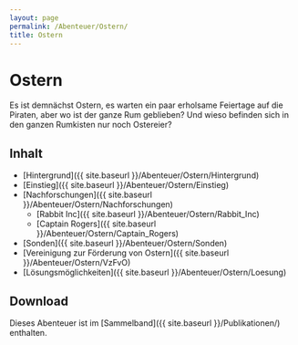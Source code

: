 ```yaml
---
layout: page
permalink: /Abenteuer/Ostern/
title: Ostern
---
```


# Ostern

Es ist demnächst Ostern, es warten ein paar erholsame Feiertage auf die Piraten, aber wo ist der ganze Rum geblieben? Und wieso befinden sich in den ganzen Rumkisten nur noch Ostereier?

## Inhalt

- [Hintergrund]({{ site.baseurl }}/Abenteuer/Ostern/Hintergrund)
- [Einstieg]({{ site.baseurl }}/Abenteuer/Ostern/Einstieg)
- [Nachforschungen]({{ site.baseurl }}/Abenteuer/Ostern/Nachforschungen)
  - [Rabbit Inc]({{ site.baseurl }}/Abenteuer/Ostern/Rabbit_Inc)
  - [Captain Rogers]({{ site.baseurl }}/Abenteuer/Ostern/Captain_Rogers)
- [Sonden]({{ site.baseurl }}/Abenteuer/Ostern/Sonden)
- [Vereinigung zur Förderung von Ostern]({{ site.baseurl }}/Abenteuer/Ostern/VzFvO)
- [Lösungsmöglichkeiten]({{ site.baseurl }}/Abenteuer/Ostern/Loesung)

## Download

Dieses Abenteuer ist im [Sammelband]({{ site.baseurl }}/Publikationen/) enthalten.
